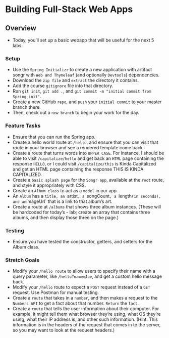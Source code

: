# Building Full-Stack Web Apps

## Overview

- Today, you’ll set up a basic webapp that will be useful for the next 5 labs.

### Setup

- Use the `Spring Initializr` to create a new application with artifact songr with `Web and Thymeleaf` (and optionally 
`Devtools`) dependencies. 
- Download the `zip file` and `extract` the directory it contains. 
- Add the course `gitignore` file into that directory. 
- Run `git init`, `git add .`, and `git commit -m "initial commit from Spring init"`. 
- Create a new GitHub `repo`, and `push` your `initial commit` to your master branch there. 
- Then, check out a `new branch` to begin your work for the day.

### Feature Tasks

- Ensure that you can run the Spring app.
- Create a hello world route at `/hello`, and ensure that you can visit that route in your browser and see a rendered 
  template come back.
- Create a route that turns words into `UPPER CASE`. For instance, I should be able to visit `/capitalize/hello` and get 
  back an `HTML` page containing the response `HELLO`, or I could visit `/capitalize/this` is Kinda Capitalized and get an HTML page containing the response THIS IS KINDA CAPITALIZED.
- Create a `basic splash page` for the `Songr app`, available at the `root` route, and style it appropriately with CSS.
- Create an `Album class` to act as a `model` in our app.
- An `Album` has a `title, an `artist`, a `songCount`, a `length` (in seconds), and an `imageUrl` that is a link to that album’s 
  art.
- Create a route at `/albums` that shows three album instances. (These will be hardcoded for today’s - lab; create an 
  array that contains three albums, and then display those three on the page.)

### Testing

- Ensure you have tested the constructor, getters, and setters for the Album class.

### Stretch Goals

- Modify your `/hello route` to allow users to specify their name with a query parameter, like `/hello?name=Joe`, and get 
a custom hello message back.
- Modify your `/hello` route to expect a `POST` request instead of a `GET` request. Use Postman for manual testing.
- Create a `route` that takes in a `number`, and then makes a request to the `Numbers API` to get a fact about that number. 
  `Return` the `fact`.
- Create a `route` that tells the user information about their computer. For example, it might tell them what browser 
  they’re using, what OS they’re using, what their IP address is, and other such information. (Hint: This information is in the headers of the request that comes in to the server, so you may want to look at the request headers.)
